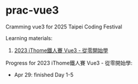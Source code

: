 # prac-vue3
Cramming vue3 for 2025 Taipei Coding Festival

Learning materials:
1. [2023 iThome鐵人賽 Vue3 - 從零開始學](https://ithelp.ithome.com.tw/users/20162607/ironman/6461)

Progress for 2023 iThome鐵人賽 Vue3 - 從零開始學:
- Apr 29: finished Day 1-5
